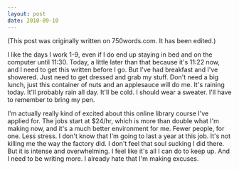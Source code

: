 ```yaml
---
layout: post
date: 2010-09-10
--- 
```


(This post was originally written on 750words.com. It has been edited.)

I like the days I work 1-9, even if I do end up staying in bed and on the computer until 11:30. Today, a little later than that because it's 11:22 now, and I need to get this written before I go. But I've had breakfast and I've showered. Just need to get dressed and grab my stuff. Don't need a big lunch, just this container of nuts and an applesauce will do me. It's raining today. It'll probably rain all day. It'll be cold. I should wear a sweater. I'll have to remember to bring my pen.

I'm actually really kind of excited about this online library course I've applied for. The jobs start at $24/hr, which is more than double what I'm making now, and it's a much better environment for me. Fewer people, for one. Less stress. I don't know that I'm going to last a year at this job. It's not killing me the way the factory did. I don't feel that soul sucking I did there. But it is intense and overwhelming. I feel like it's all I can do to keep up. And I need to be writing more. I already hate that I'm making excuses.
